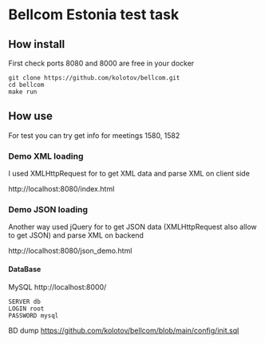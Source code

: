 # Bellcom Estonia test task

## How install
First check ports 8080 and 8000 are free in your docker

```
git clone https://github.com/kolotov/bellcom.git
cd bellcom
make run
```

## How use
For test you can try get info for meetings 1580, 1582

### Demo XML loading
I used XMLHttpRequest for to get XML data and parse XML on client side

http://localhost:8080/index.html

### Demo JSON loading
Another way used jQuery for to get JSON data (XMLHttpRequest also allow to get JSON) and parse XML on backend

http://localhost:8080/json_demo.html

#### DataBase
MySQL http://localhost:8000/
```
SERVER db
LOGIN root
PASSWORD mysql
```
BD dump https://github.com/kolotov/bellcom/blob/main/config/init.sql




